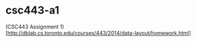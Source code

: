 csc443-a1
=========

(CSC443 Assignment 1)[http://dblab.cs.toronto.edu/courses/443/2014/data-layout/homework.html]
